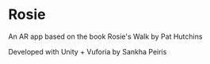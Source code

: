 # Rosie
An AR app based on the book Rosie's Walk by Pat Hutchins

Developed with Unity + Vuforia by Sankha Peiris


